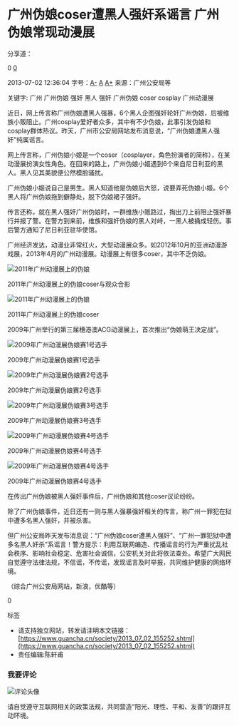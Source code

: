 # 广州伪娘coser遭黑人强奸系谣言 广州伪娘常现动漫展

分享道：

0 [0](#comment "查看评论")

2013-07-02 12:36:04 字号：[A-](javascript:void(0);) [A](javascript:void(0);) [A+](javascript:void(0);) 来源：广州公安局等

关键字: 广州 广州伪娘 强奸 黑人 强奸 广州伪娘 coser cosplay 广州动漫展

近日，网上传言称广州伪娘遭黑人强暴，6个黑人企图强奸轮奸广州伪娘，后被维族小贩阻止。广州cosplay爱好者众多，其中有不少伪娘，此事引发伪娘和cosplay群体热议。昨天，广州市公安局网站发布消息说，“广州伪娘遭黑人强奸”纯属谣言。

网上传言称，广州伪娘小姬是一个coser（cosplayer，角色扮演者的简称），在某动漫展扮演女性角色。在回来的路上，广州伪娘小姬遇到6个来自尼日利亚的黑人。黑人见其美貌便公然模脸骚扰。

广州伪娘小姬说自己是男生。黑人知道他是伪娘后大怒，说要弄死伪娘小姬。6个黑人将广州伪娘拖到僻静处，脱下伪娘裙子强奸。

传言还称，就在黑人强奸广州伪娘时，一群维族小贩路过，掏出刀上前阻止强奸暴行并报了警。在警方到来前，维族和强奸伪娘的黑人对峙，一黑人被捅成轻伤。事后警方通知了尼日利亚驻华使馆。

广州经济发达，动漫业非常红火，大型动漫展众多。如2012年10月的亚洲动漫游戏展，2013年4月的广州动漫展。动漫展上有很多coser，其中不乏伪娘。

![2011年广州动漫展上的伪娘](http://i.guancha.cn/News/2013/7/2/6350836489809585973.jpg)

2011年广州动漫展上的伪娘coser与观众合影

![2011年广州动漫展上的伪娘](http://i.guancha.cn/News/2013/7/2/6350836493233791994.jpg)

2011年广州动漫展上的伪娘coser

2009年广州举行的第三届穗港澳ACG动漫展上，首次推出“伪娘萌王决定战”。

![2009年广州动漫展伪娘赛1号选手](http://i.guancha.cn/News/2013/7/2/63508364964988777211113.jpg)

2009年广州动漫展伪娘赛1号选手

![2009年广州动漫展伪娘赛2号选手](http://i.guancha.cn/News/2013/7/2/63508365006048049311114.jpg)

2009年广州动漫展伪娘赛2号选手

![2009年广州动漫展伪娘赛3号选手](http://i.guancha.cn/News/2013/7/2/63508365023598080211115.jpg)

2009年广州动漫展伪娘赛3号选手

![2009年广州动漫展伪娘赛4号选手](http://i.guancha.cn/News/2013/7/2/63508365046389720211112.jpg)

2009年广州动漫展伪娘赛4号选手

![2009年广州动漫展伪娘赛4号选手](http://i.guancha.cn/News/2013/7/2/63508365064298551711111.jpg)

2009年广州动漫展伪娘赛4号选手

在传出广州伪娘被黑人强奸事件后，广州伪娘和其他coser议论纷纷。

除了广州伪娘事件，近日还有一则与黑人强暴强奸相关的传言，称广州一罪犯在狱中遭多名黑人强奸，并被杀害。

但广州公安局昨天发布消息说：“广州伪娘coser遭黑人强奸”、“广州一罪犯狱中遭多名黑人奸杀”系谣言！警方提示：利用互联网编造、传播谣言的行为严重扰乱社会秩序、影响社会稳定、危害社会诚信，公安机关对此将依法查处。希望广大网民自觉遵守法律法规，不信谣，不传谣，发现谣言及时举报，共同维护健康的网络环境。

（综合广州公安局网站，新浪，优酷等）

0

标签

- 请支持独立网站，转发请注明本文链接：[https://www.guancha.cn/society/2013_07_02_155252.shtml](https://www.guancha.cn/society/2013_07_02_155252.shtml)
- 责任编辑:陈轩甫

### 我要评论

![评论头像](https://i.guancha.cn/static/imgs/default_user_pic.png?imageMogr2/thumbnail/38x38)

请自觉遵守互联网相关的政策法规，共同营造“阳光、理性、平和、友善”的跟评互动环境。